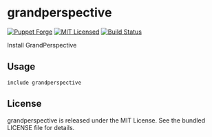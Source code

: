 grandperspective
==============

[![Puppet Forge](https://img.shields.io/puppetforge/v/halyard/grandperspective.svg)](https://forge.puppetlabs.com/halyard/grandperspective)
[![MIT Licensed](https://img.shields.io/badge/license-MIT-green.svg)](https://tldrlegal.com/license/mit-license)
[![Build Status](https://img.shields.io/travis/com/halyard/puppet-grandperspective.svg)](https://travis-ci.com/halyard/puppet-grandperspective)

Install GrandPerspective

## Usage

```puppet
include grandperspective
```

## License

grandperspective is released under the MIT License. See the bundled LICENSE file for details.

